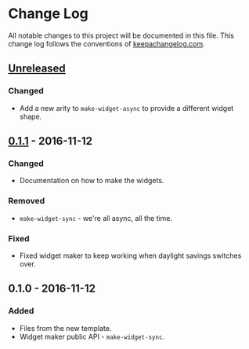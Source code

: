 # Change Log
All notable changes to this project will be documented in this file. This change log follows the conventions of [keepachangelog.com](http://keepachangelog.com/).

## [Unreleased]
### Changed
- Add a new arity to `make-widget-async` to provide a different widget shape.

## [0.1.1] - 2016-11-12
### Changed
- Documentation on how to make the widgets.

### Removed
- `make-widget-sync` - we're all async, all the time.

### Fixed
- Fixed widget maker to keep working when daylight savings switches over.

## 0.1.0 - 2016-11-12
### Added
- Files from the new template.
- Widget maker public API - `make-widget-sync`.

[Unreleased]: https://github.com/your-name/finance-scraper/compare/0.1.1...HEAD
[0.1.1]: https://github.com/your-name/finance-scraper/compare/0.1.0...0.1.1
